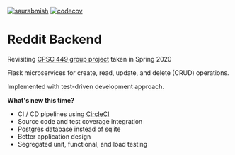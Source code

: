 [![saurabmish](https://circleci.com/gh/saurabmish/Reddit-Backend.svg?style=shield)](https://circleci.com/gh/saurabmish/Reddit-Backend)
[![codecov](https://codecov.io/gh/saurabmish/Reddit-Backend/branch/master/graph/badge.svg?token=M7L0AOGKGY)](https://codecov.io/gh/saurabmish/Reddit-Backend)

# Reddit Backend

Revisiting [CPSC 449 group project][1] taken in Spring 2020

Flask microservices for create, read, update, and delete (CRUD) operations.

Implemented with test-driven development approach.

**What's new this time?**

  + CI / CD pipelines using [CircleCI][2]
  + Source code and test coverage integration
  + Postgres database instead of sqlite
  + Better application design
  + Segregated unit, functional, and load testing



[1]: https://github.com/sean-maclane/cpsc-449-group-c-project
[2]: https://circleci.com/
